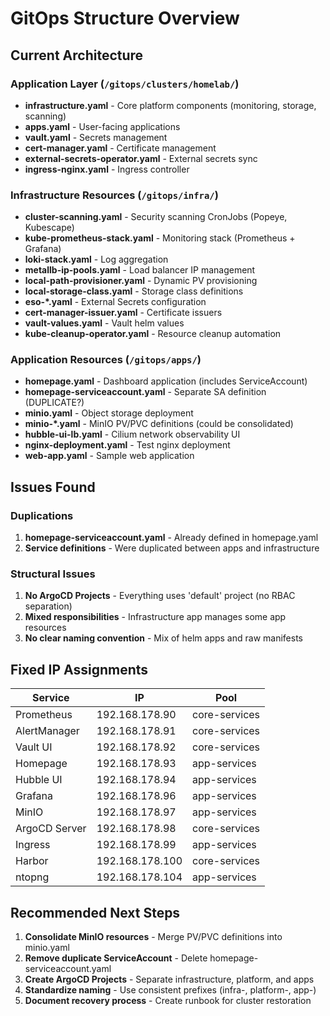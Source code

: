 # GitOps Structure Overview

## Current Architecture

### Application Layer (`/gitops/clusters/homelab/`)
- **infrastructure.yaml** - Core platform components (monitoring, storage, scanning)
- **apps.yaml** - User-facing applications 
- **vault.yaml** - Secrets management
- **cert-manager.yaml** - Certificate management
- **external-secrets-operator.yaml** - External secrets sync
- **ingress-nginx.yaml** - Ingress controller

### Infrastructure Resources (`/gitops/infra/`)
- **cluster-scanning.yaml** - Security scanning CronJobs (Popeye, Kubescape)
- **kube-prometheus-stack.yaml** - Monitoring stack (Prometheus + Grafana)
- **loki-stack.yaml** - Log aggregation
- **metallb-ip-pools.yaml** - Load balancer IP management
- **local-path-provisioner.yaml** - Dynamic PV provisioning
- **local-storage-class.yaml** - Storage class definitions
- **eso-*.yaml** - External Secrets configuration
- **cert-manager-issuer.yaml** - Certificate issuers
- **vault-values.yaml** - Vault helm values
- **kube-cleanup-operator.yaml** - Resource cleanup automation

### Application Resources (`/gitops/apps/`)
- **homepage.yaml** - Dashboard application (includes ServiceAccount)
- **homepage-serviceaccount.yaml** - Separate SA definition (DUPLICATE?)
- **minio.yaml** - Object storage deployment
- **minio-*.yaml** - MinIO PV/PVC definitions (could be consolidated)
- **hubble-ui-lb.yaml** - Cilium network observability UI
- **nginx-deployment.yaml** - Test nginx deployment
- **web-app.yaml** - Sample web application

## Issues Found

### Duplications
1. **homepage-serviceaccount.yaml** - Already defined in homepage.yaml
2. **Service definitions** - Were duplicated between apps and infrastructure

### Structural Issues
1. **No ArgoCD Projects** - Everything uses 'default' project (no RBAC separation)
2. **Mixed responsibilities** - Infrastructure app manages some app resources
3. **No clear naming convention** - Mix of helm apps and raw manifests

## Fixed IP Assignments

| Service | IP | Pool |
|---------|-----|------|
| Prometheus | 192.168.178.90 | core-services |
| AlertManager | 192.168.178.91 | core-services |
| Vault UI | 192.168.178.92 | core-services |
| Homepage | 192.168.178.93 | app-services |
| Hubble UI | 192.168.178.94 | app-services |
| Grafana | 192.168.178.96 | app-services |
| MinIO | 192.168.178.97 | app-services |
| ArgoCD Server | 192.168.178.98 | core-services |
| Ingress | 192.168.178.99 | app-services |
| Harbor | 192.168.178.100 | core-services |
| ntopng | 192.168.178.104 | app-services |

## Recommended Next Steps

1. **Consolidate MinIO resources** - Merge PV/PVC definitions into minio.yaml
2. **Remove duplicate ServiceAccount** - Delete homepage-serviceaccount.yaml
3. **Create ArgoCD Projects** - Separate infrastructure, platform, and apps
4. **Standardize naming** - Use consistent prefixes (infra-, platform-, app-)
5. **Document recovery process** - Create runbook for cluster restoration